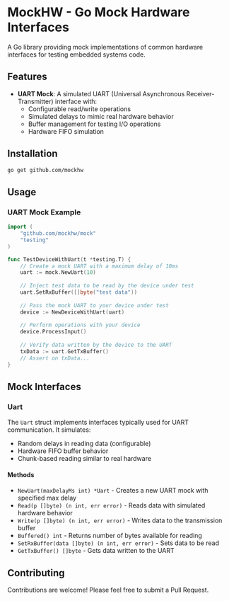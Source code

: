 # MockHW - Go Mock Hardware Interfaces

A Go library providing mock implementations of common hardware interfaces for testing embedded systems code.

## Features

- **UART Mock**: A simulated UART (Universal Asynchronous Receiver-Transmitter) interface with:
  - Configurable read/write operations
  - Simulated delays to mimic real hardware behavior
  - Buffer management for testing I/O operations
  - Hardware FIFO simulation

## Installation

```bash
go get github.com/mockhw
```

## Usage

### UART Mock Example

```go
import (
    "github.com/mockhw/mock"
    "testing"
)

func TestDeviceWithUart(t *testing.T) {
    // Create a mock UART with a maximum delay of 10ms
    uart := mock.NewUart(10)
    
    // Inject test data to be read by the device under test
    uart.SetRxBuffer([]byte("test data"))
    
    // Pass the mock UART to your device under test
    device := NewDeviceWithUart(uart)
    
    // Perform operations with your device
    device.ProcessInput()
    
    // Verify data written by the device to the UART
    txData := uart.GetTxBuffer()
    // Assert on txData...
}
```

## Mock Interfaces

### Uart

The `Uart` struct implements interfaces typically used for UART communication. It simulates:

- Random delays in reading data (configurable)
- Hardware FIFO buffer behavior
- Chunk-based reading similar to real hardware

#### Methods

- `NewUart(maxDelayMs int) *Uart` - Creates a new UART mock with specified max delay
- `Read(p []byte) (n int, err error)` - Reads data with simulated hardware behavior
- `Write(p []byte) (n int, err error)` - Writes data to the transmission buffer
- `Buffered() int` - Returns number of bytes available for reading
- `SetRxBuffer(data []byte) (n int, err error)` - Sets data to be read
- `GetTxBuffer() []byte` - Gets data written to the UART

## Contributing

Contributions are welcome! Please feel free to submit a Pull Request.